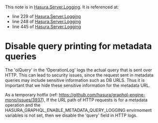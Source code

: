 This note is in [Hasura.Server.Logging](https://github.com/hasura/graphql-engine/blob/master/server/src-lib/Hasura/Server/Logging.hs#L260).
It is referenced at:
  - line 229 of [Hasura.Server.Logging](https://github.com/hasura/graphql-engine/blob/master/server/src-lib/Hasura/Server/Logging.hs#L229)
  - line 248 of [Hasura.Server.Logging](https://github.com/hasura/graphql-engine/blob/master/server/src-lib/Hasura/Server/Logging.hs#L248)
  - line 445 of [Hasura.Server.Logging](https://github.com/hasura/graphql-engine/blob/master/server/src-lib/Hasura/Server/Logging.hs#L445)

# Disable query printing for metadata queries

The 'olQuery' in the 'OperationLog' logs the actual query that is sent over HTTP.
This can lead to security issues, since the request sent in metadata queries may
include sensitive information such as DB URLS. Thus it is important that we hide
these sensitive information for the metadata URL.

As a temporary hotfix (ref: https://github.com/hasura/graphql-engine-mono/issues/3937),
If the URL path of HTTP requests is for a metadata operation and the
HASURA_GRAPHQL_ENABLE_METADATA_QUERY_LOGGING envirnoment variables is not set, then
we disable the 'query' field in HTTP logs.

